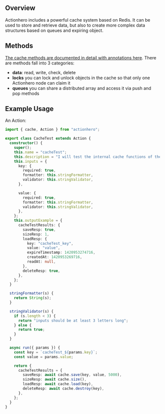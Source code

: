 ## Overview

Actionhero includes a powerful cache system based on Redis. It can be used to store and retrieve data, but also to create more complex data structures based on queues and expiring object.

## Methods

[The cache methods are documented in detail with annotations here](https://docs.actionherojs.com/modules/cache.html). There are methods fall into 3 categories:

- **data**: read, write, check, delete
- **locks** you can lock and unlock objects in the cache so that only one Actionhero node can claim it
- **queues** you can share a distributed array and access it via push and pop methods

## Example Usage

An Action:

```ts
import { cache, Action } from "actionhero";

export class CacheTest extends Action {
  constructor() {
    super();
    this.name = "cacheTest";
    this.description = "I will test the internal cache functions of the API";
    this.inputs = {
      key: {
        required: true,
        formatter: this.stringFormatter,
        validator: this.stringValidator,
      },

      value: {
        required: true,
        formatter: this.stringFormatter,
        validator: this.stringValidator,
      },
    };
    this.outputExample = {
      cacheTestResults: {
        saveResp: true,
        sizeResp: 1,
        loadResp: {
          key: "cacheTest_key",
          value: "value",
          expireTimestamp: 1420953274716,
          createdAt: 1420953269716,
          readAt: null,
        },
        deleteResp: true,
      },
    };
  }

  stringFormatter(s) {
    return String(s);
  }

  stringValidator(s) {
    if (s.length < 3) {
      return "inputs should be at least 3 letters long";
    } else {
      return true;
    }
  }

  async run({ params }) {
    const key = `cacheTest_${params.key}`;
    const value = params.value;

    return {
      cacheTestResults = {
        saveResp: await cache.save(key, value, 5000),
        sizeResp: await cache.size(),
        loadResp: await cache.load(key),
        deleteResp: await cache.destroy(key),
      },
    };
  }
}
```
